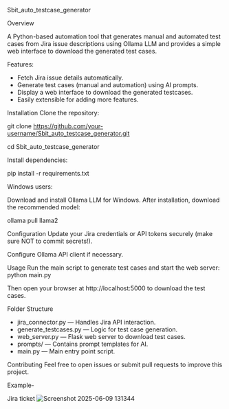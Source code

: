 Sbit_auto_testcase_generator


Overview


A Python-based automation tool that generates manual and automated test cases from Jira issue descriptions using Ollama LLM and provides a simple web interface to download the generated test cases.

Features:

* Fetch Jira issue details automatically.
* Generate test cases (manual and automation) using AI prompts.
* Display a web interface to download the generated testcases.
* Easily extensible for adding more features.

Installation
Clone the repository:

git clone https://github.com/your-username/Sbit_auto_testcase_generator.git

cd Sbit_auto_testcase_generator

Install dependencies:

pip install -r requirements.txt

Windows users:

Download and install Ollama LLM for Windows.
After installation, download the recommended model:

ollama pull llama2

Configuration
Update your Jira credentials or API tokens securely (make sure NOT to commit secrets!).

Configure Ollama API client if necessary.

Usage
Run the main script to generate test cases and start the web server:
python main.py

Then open your browser at http://localhost:5000 to download the test cases.


Folder Structure
* jira_connector.py — Handles Jira API interaction.
* generate_testcases.py — Logic for test case generation.
* web_server.py — Flask web server to download test cases.
* prompts/ — Contains prompt templates for AI.
* main.py — Main entry point script.

Contributing
Feel free to open issues or submit pull requests to improve this project.


Example-

Jira ticket
![Screenshot 2025-06-09 131344](https://github.com/user-attachments/assets/7da670aa-3e7e-4de9-a0e2-0727f910b79d)


